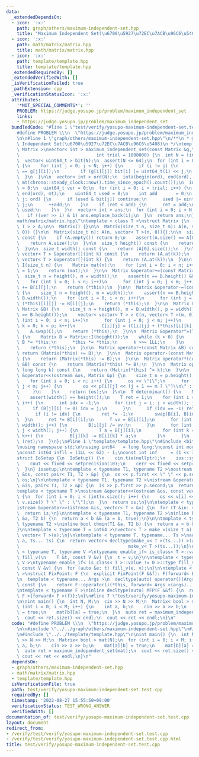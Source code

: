 ```yaml
---
data:
  _extendedDependsOn:
  - icon: ':x:'
    path: graph/others/maximum-independent-set.hpp
    title: "Maximum Independent Set(\u6700\u5927\u72EC\u7ACB\u96C6\u5408)"
  - icon: ':x:'
    path: math/matrix/matrix.hpp
    title: math/matrix/matrix.hpp
  - icon: ':x:'
    path: template/template.hpp
    title: template/template.hpp
  _extendedRequiredBy: []
  _extendedVerifiedWith: []
  _isVerificationFailed: true
  _pathExtension: cpp
  _verificationStatusIcon: ':x:'
  attributes:
    '*NOT_SPECIAL_COMMENTS*': ''
    PROBLEM: https://judge.yosupo.jp/problem/maximum_independent_set
    links:
    - https://judge.yosupo.jp/problem/maximum_independent_set
  bundledCode: "#line 1 \"test/verify/yosupo-maximum-independent-set.test.cpp\"\n\
    #define PROBLEM \\\n  \"https://judge.yosupo.jp/problem/maximum_independent_set\"\
    \n\n#line 1 \"graph/others/maximum-independent-set.hpp\"\n/**\n * @brief Maximum\
    \ Independent Set(\u6700\u5927\u72EC\u7ACB\u96C6\u5408)\n */\ntemplate < typename\
    \ Matrix >\nvector< int > maximum_independent_set(const Matrix &g,\n         \
    \                             int trial = 1000000) {\n  int N = (int)g.size();\n\
    \  vector< uint64_t > bit(N);\n  assert(N <= 64);\n  for (int i = 0; i < N; i++)\
    \ {\n    for (int j = 0; j < N; j++) {\n      if (i != j) {\n        assert(g[i][j]\
    \ == g[j][i]);\n        if (g[i][j]) bit[i] |= uint64_t(1) << j;\n      }\n  \
    \  }\n  }\n\n  vector< int > ord(N);\n  iota(begin(ord), end(ord), 0);\n  mt19937\
    \ mt(chrono::steady_clock::now().time_since_epoch().count());\n  int ret     \
    \ = 0;\n  uint64_t ver = 0;\n  for (int i = 0; i < trial; i++) {\n    shuffle(begin(ord),\
    \ end(ord), mt);\n    uint64_t used = 0;\n    int add       = 0;\n    for (int\
    \ j: ord) {\n      if (used & bit[j]) continue;\n      used |= uint64_t(1) <<\
    \ j;\n      ++add;\n    }\n    if (ret < add) {\n      ret = add;\n      ver =\
    \ used;\n    }\n  }\n  vector< int > ans;\n  for (int i = 0; i < N; i++) {\n \
    \   if ((ver >> i) & 1) ans.emplace_back(i);\n  }\n  return ans;\n}\n#line 1 \"\
    math/matrix/matrix.hpp\"\ntemplate < class T >\nstruct Matrix {\n  vector< vector<\
    \ T > > A;\n\n  Matrix() {}\n\n  Matrix(size_t n, size_t m): A(n, vector< T >(m,\
    \ 0)) {}\n\n  Matrix(size_t n): A(n, vector< T >(n, 0)){};\n\n  size_t size()\
    \ const {\n    if (A.empty()) return 0;\n    assert(A.size() == A[0].size());\n\
    \    return A.size();\n  }\n\n  size_t height() const {\n    return (A.size());\n\
    \  }\n\n  size_t width() const {\n    return (A[0].size());\n  }\n\n  inline const\
    \ vector< T > &operator[](int k) const {\n    return (A.at(k));\n  }\n\n  inline\
    \ vector< T > &operator[](int k) {\n    return (A.at(k));\n  }\n\n  static Matrix\
    \ I(size_t n) {\n    Matrix mat(n);\n    for (int i = 0; i < n; i++) mat[i][i]\
    \ = 1;\n    return (mat);\n  }\n\n  Matrix &operator+=(const Matrix &B) {\n  \
    \  size_t n = height(), m = width();\n    assert(n == B.height() && m == B.width());\n\
    \    for (int i = 0; i < n; i++)\n      for (int j = 0; j < m; j++) (*this)[i][j]\
    \ += B[i][j];\n    return (*this);\n  }\n\n  Matrix &operator-=(const Matrix &B)\
    \ {\n    size_t n = height(), m = width();\n    assert(n == B.height() && m ==\
    \ B.width());\n    for (int i = 0; i < n; i++)\n      for (int j = 0; j < m; j++)\
    \ (*this)[i][j] -= B[i][j];\n    return (*this);\n  }\n\n  Matrix &operator*=(const\
    \ Matrix &B) {\n    size_t n = height(), m = B.width(), p = width();\n    assert(p\
    \ == B.height());\n    vector< vector< T > > C(n, vector< T >(m, 0));\n    for\
    \ (int i = 0; i < n; i++)\n      for (int j = 0; j < m; j++)\n        for (int\
    \ k = 0; k < p; k++)\n          C[i][j] = (C[i][j] + (*this)[i][k] * B[k][j]);\n\
    \    A.swap(C);\n    return (*this);\n  }\n\n  Matrix &operator^=(long long k)\
    \ {\n    Matrix B = Matrix::I(height());\n    while (k > 0) {\n      if (k & 1)\
    \ B *= *this;\n      *this *= *this;\n      k >>= 1LL;\n    }\n    A.swap(B.A);\n\
    \    return (*this);\n  }\n\n  Matrix operator+(const Matrix &B) const {\n   \
    \ return (Matrix(*this) += B);\n  }\n\n  Matrix operator-(const Matrix &B) const\
    \ {\n    return (Matrix(*this) -= B);\n  }\n\n  Matrix operator*(const Matrix\
    \ &B) const {\n    return (Matrix(*this) *= B);\n  }\n\n  Matrix operator^(const\
    \ long long k) const {\n    return (Matrix(*this) ^= k);\n  }\n\n  friend ostream\
    \ &operator<<(ostream &os, Matrix &p) {\n    size_t n = p.height(), m = p.width();\n\
    \    for (int i = 0; i < n; i++) {\n      os << \"[\";\n      for (int j = 0;\
    \ j < m; j++) {\n        os << p[i][j] << (j + 1 == m ? \"]\\n\" : \",\");\n \
    \     }\n    }\n    return (os);\n  }\n\n  T determinant() {\n    Matrix B(*this);\n\
    \    assert(width() == height());\n    T ret = 1;\n    for (int i = 0; i < width();\
    \ i++) {\n      int idx = -1;\n      for (int j = i; j < width(); j++) {\n   \
    \     if (B[j][i] != 0) idx = j;\n      }\n      if (idx == -1) return (0);\n\
    \      if (i != idx) {\n        ret *= -1;\n        swap(B[i], B[idx]);\n    \
    \  }\n      ret *= B[i][i];\n      T vv = B[i][i];\n      for (int j = 0; j <\
    \ width(); j++) {\n        B[i][j] /= vv;\n      }\n      for (int j = i + 1;\
    \ j < width(); j++) {\n        T a = B[j][i];\n        for (int k = 0; k < width();\
    \ k++) {\n          B[j][k] -= B[i][k] * a;\n        }\n      }\n    }\n    return\
    \ (ret);\n  }\n};\n#line 1 \"template/template.hpp\"\n#include <bits/stdc++.h>\n\
    \nusing namespace std;\n\nusing int64   = long long;\nconst int mod = 1e9 + 7;\n\
    \nconst int64 infll = (1LL << 62) - 1;\nconst int inf     = (1 << 30) - 1;\n\n\
    struct IoSetup {\n  IoSetup() {\n    cin.tie(nullptr);\n    ios::sync_with_stdio(false);\n\
    \    cout << fixed << setprecision(10);\n    cerr << fixed << setprecision(10);\n\
    \  }\n} iosetup;\n\ntemplate < typename T1, typename T2 >\nostream &operator<<(ostream\
    \ &os, const pair< T1, T2 > &p) {\n  os << p.first << \" \" << p.second;\n  return\
    \ os;\n}\n\ntemplate < typename T1, typename T2 >\nistream &operator>>(istream\
    \ &is, pair< T1, T2 > &p) {\n  is >> p.first >> p.second;\n  return is;\n}\n\n\
    template < typename T >\nostream &operator<<(ostream &os, const vector< T > &v)\
    \ {\n  for (int i = 0; i < (int)v.size(); i++) {\n    os << v[i] << (i + 1 !=\
    \ v.size() ? \" \" : \"\");\n  }\n  return os;\n}\n\ntemplate < typename T >\n\
    istream &operator>>(istream &is, vector< T > &v) {\n  for (T &in: v) is >> in;\n\
    \  return is;\n}\n\ntemplate < typename T1, typename T2 >\ninline bool chmax(T1\
    \ &a, T2 b) {\n  return a < b && (a = b, true);\n}\n\ntemplate < typename T1,\
    \ typename T2 >\ninline bool chmin(T1 &a, T2 b) {\n  return a > b && (a = b, true);\n\
    }\n\ntemplate < typename T = int64 >\nvector< T > make_v(size_t a) {\n  return\
    \ vector< T >(a);\n}\n\ntemplate < typename T, typename... Ts >\nauto make_v(size_t\
    \ a, Ts... ts) {\n  return vector< decltype(make_v< T >(ts...)) >(a,\n       \
    \                                         make_v< T >(ts...));\n}\n\ntemplate\
    \ < typename T, typename V >\ntypename enable_if< is_class< T >::value == 0 >::type\
    \ fill_v(\n    T &t, const V &v) {\n  t = v;\n}\n\ntemplate < typename T, typename\
    \ V >\ntypename enable_if< is_class< T >::value != 0 >::type fill_v(\n    T &t,\
    \ const V &v) {\n  for (auto &e: t) fill_v(e, v);\n}\n\ntemplate < typename F\
    \ >\nstruct FixPoint: F {\n  explicit FixPoint(F &&f): F(forward< F >(f)) {}\n\
    \n  template < typename... Args >\n  decltype(auto) operator()(Args &&...args)\
    \ const {\n    return F::operator()(*this, forward< Args >(args)...);\n  }\n};\n\
    \ntemplate < typename F >\ninline decltype(auto) MFP(F &&f) {\n  return FixPoint<\
    \ F >{forward< F >(f)};\n}\n#line 7 \"test/verify/yosupo-maximum-independent-set.test.cpp\"\
    \n\nint main() {\n  int N, M;\n  cin >> N >> M;\n  Matrix< bool > mat(N);\n  for\
    \ (int i = 0; i < M; i++) {\n    int a, b;\n    cin >> a >> b;\n    mat[a][b]\
    \ = true;\n    mat[b][a] = true;\n  }\n  auto ret = maximum_independent_set(mat);\n\
    \  cout << ret.size() << endl;\n  cout << ret << endl;\n}\n"
  code: "#define PROBLEM \\\n  \"https://judge.yosupo.jp/problem/maximum_independent_set\"\
    \n\n#include \"../../graph/others/maximum-independent-set.hpp\"\n#include \"../../math/matrix/matrix.hpp\"\
    \n#include \"../../template/template.hpp\"\n\nint main() {\n  int N, M;\n  cin\
    \ >> N >> M;\n  Matrix< bool > mat(N);\n  for (int i = 0; i < M; i++) {\n    int\
    \ a, b;\n    cin >> a >> b;\n    mat[a][b] = true;\n    mat[b][a] = true;\n  }\n\
    \  auto ret = maximum_independent_set(mat);\n  cout << ret.size() << endl;\n \
    \ cout << ret << endl;\n}\n"
  dependsOn:
  - graph/others/maximum-independent-set.hpp
  - math/matrix/matrix.hpp
  - template/template.hpp
  isVerificationFile: true
  path: test/verify/yosupo-maximum-independent-set.test.cpp
  requiredBy: []
  timestamp: '2022-08-27 15:55:50+09:00'
  verificationStatus: TEST_WRONG_ANSWER
  verifiedWith: []
documentation_of: test/verify/yosupo-maximum-independent-set.test.cpp
layout: document
redirect_from:
- /verify/test/verify/yosupo-maximum-independent-set.test.cpp
- /verify/test/verify/yosupo-maximum-independent-set.test.cpp.html
title: test/verify/yosupo-maximum-independent-set.test.cpp
---
```

